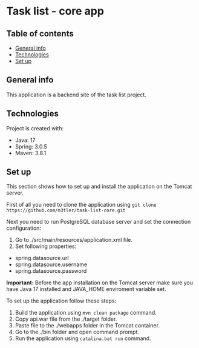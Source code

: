 # Task list - core app

## Table of contents
* [General info](#general-info)
* [Technologies](#technologies)
* [Set up](#set-up)

## General info
This application is a backend site of the task list project. 

## Technologies
Project is created with:
* Java: 17
* Spring: 3.0.5
* Maven: 3.8.1

## Set up
This section shows how to set up and install the application on the Tomcat server.

First of all you need to clone the application using ```git clone https://github.com/m3tler/task-list-core.git```

Next you need to run PostgreSQL database server and set the connection configuration:
1. Go to ./src/main/resources/application.xml file.
2. Set following properties:
- spring.datasource.url
- spring.datasource.username
- spring.datasource.password

**Important:** Before the app installation on the Tomcat server make sure you have Java 17 installed and JAVA_HOME enviroment variable set.

To set up the application follow these steps:
1. Build the application using ```mvn clean package``` command.
2. Copy api.war file from the ./target folder.
3. Paste file to the ./webapps folder in the Tomcat container.
4. Go to the ./bin folder and open command prompt.
5. Run the application using ```catalina.bat run``` command.
